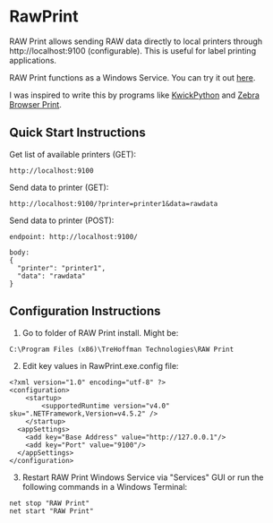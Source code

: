 # RawPrint

RAW Print allows sending RAW data directly to local printers through http://localhost:9100 (configurable).  This is useful for label printing applications.

RAW Print functions as a Windows Service. You can try it out [here](https://trehoffman.github.io/RawPrint).

I was inspired to write this by programs like [KwickPython](https://kwickpos.com/opensource/index.php) and [Zebra Browser Print](https://www.zebra.com/us/en/products/software/barcode-printers/link-os/browser-print.html).

## Quick Start Instructions

Get list of available printers (GET):
```
http://localhost:9100
```

Send data to printer (GET):
```
http://localhost:9100/?printer=printer1&data=rawdata
```

Send data to printer (POST):
```
endpoint: http://localhost:9100/

body:
{
  "printer": "printer1",
  "data": "rawdata"
}
```

## Configuration Instructions

1.  Go to folder of RAW Print install.  Might be:

  ```
  C:\Program Files (x86)\TreHoffman Technologies\RAW Print
  ```

2.  Edit key values in RawPrint.exe.config file:

  ```
  <?xml version="1.0" encoding="utf-8" ?>
  <configuration>
      <startup> 
          <supportedRuntime version="v4.0" sku=".NETFramework,Version=v4.5.2" />
      </startup>
    <appSettings>
      <add key="Base Address" value="http://127.0.0.1"/>
      <add key="Port" value="9100"/>
    </appSettings>
  </configuration>
  ```

3.  Restart RAW Print Windows Service via "Services" GUI or run the following commands in a Windows Terminal:

  ```
  net stop "RAW Print"
  net start "RAW Print"
  ```
